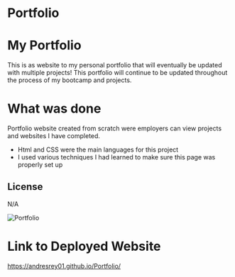 # Portfolio

# My Portfolio

This is as website to my personal portfolio that will eventually be updated with multiple projects! This portfolio will continue to be updated throughout the process of my bootcamp and projects.

# What was done

Portfolio website created from scratch were employers can view projects and websites I have completed.

- Html and CSS were the main languages for this project
- I used various techniques I had learned to make sure this page was properly set up

## License

N/A

![Portfolio](https://github.com/AndresRey01/week1-challenge/assets/140764079/1a6a28ac-1639-401e-b5a9-b169ba41f23b)

# Link to Deployed Website

https://andresrey01.github.io/Portfolio/



